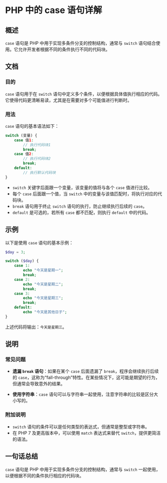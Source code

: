 <!--
Meta Description: # PHP 中的 case 语句详解 ## 概述 `case` 语句是 PHP 中用于实现多条件分支的控制结构，通常与 `switch` 语句结合使用。它允许开发者根据不同的条件执行不同的代码块。 ## 文档 ### 目的 `case` 语句用于在 `switch` 语句中定义多个条件，以便根据具体...
Meta Keywords: case, switch, break, php, default
-->

# PHP 中的 case 语句详解

## 概述
`case` 语句是 PHP 中用于实现多条件分支的控制结构，通常与 `switch` 语句结合使用。它允许开发者根据不同的条件执行不同的代码块。

## 文档
### 目的
`case` 语句用于在 `switch` 语句中定义多个条件，以便根据具体值执行相应的代码。它使得代码更清晰易读，尤其是在需要对多个可能值进行判断时。

### 用法
`case` 语句的基本语法如下：

```php
switch (变量) {
    case 值1:
        // 执行代码块1
        break;
    case 值2:
        // 执行代码块2
        break;
    default:
        // 执行默认代码块
}
```

- `switch` 关键字后面跟一个变量，该变量的值将与各个 `case` 值进行比较。
- 每个 `case` 后面跟一个值，当 `switch` 中的变量与该值匹配时，将执行对应的代码块。
- `break` 语句用于终止 `switch` 语句的执行，防止继续执行后续的 `case`。
- `default` 是可选的，若所有 `case` 都不匹配，则执行 `default` 中的代码。

## 示例
以下是使用 `case` 语句的基本示例：

```php
$day = 3;

switch ($day) {
    case 1:
        echo "今天是星期一";
        break;
    case 2:
        echo "今天是星期二";
        break;
    case 3:
        echo "今天是星期三";
        break;
    default:
        echo "今天是其他日子";
}
```

上述代码将输出：`今天是星期三`。

## 说明
### 常见问题
- **遗漏 `break` 语句**：如果在某个 `case` 后面遗漏了 `break`，程序会继续执行后续的 `case`，这称为“fall-through”特性。在某些情况下，这可能是期望的行为，但通常会导致意外的结果。
  
- **使用字符串**：`case` 语句可以与字符串一起使用，注意字符串的比较是区分大小写的。

### 附加说明
- `switch` 语句的条件可以是任何类型的表达式，但通常是整型或字符串。
- 在 PHP 7 及更高版本中，可以使用 `match` 表达式来替代 `switch`，提供更简洁的语法。

## 一句话总结
`case` 语句是 PHP 中用于实现多条件分支的控制结构，通常与 `switch` 一起使用，以便根据不同的条件执行相应的代码块。